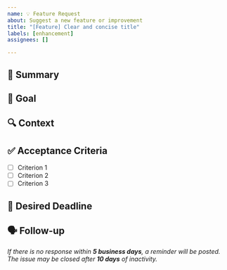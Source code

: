 ```yaml
---
name: 💡 Feature Request
about: Suggest a new feature or improvement
title: "[Feature] Clear and concise title"
labels: [enhancement]
assignees: []

---
```


## 📌 Summary
<!-- Clearly describe what you're proposing -->

## 🎯 Goal
<!-- What is the intended outcome? -->

## 🔍 Context
<!-- Why is this needed? What problem does it solve? -->

## ✅ Acceptance Criteria
- [ ] Criterion 1
- [ ] Criterion 2
- [ ] Criterion 3

## 📅 Desired Deadline
<!-- Mention any time constraint or urgency -->

## 🗣️ Follow-up
_If there is no response within **5 business days**, a reminder will be posted. The issue may be closed after **10 days** of inactivity._

